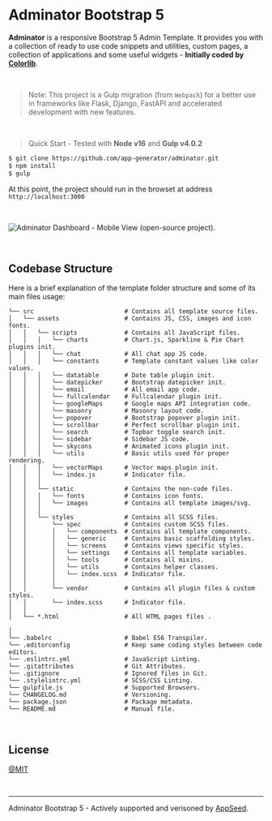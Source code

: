 # Adminator Bootstrap 5

**Adminator** is a responsive Bootstrap 5 Admin Template. It provides you with a collection of ready to use code snippets and utilities, custom pages, a collection of applications and some useful widgets - **Initially coded by [Colorlib](https://github.com/puikinsh/Adminator-admin-dashboard)**.

<br />

> Note: This project is a Gulp migration (from `Webpack`) for a better use in frameworks like Flask, Django, FastAPI and accelerated development with new features. 

<br />

> Quick Start - Tested with **Node v16** and **Gulp v4.0.2**

```bash
$ git clone https://github.com/app-generator/adminator.git
$ npm install
$ gulp 
```

At this point, the project should run in the browset at address `http://localhost:3000`

<br />  

![Adminator Dashboard - Mobile View (open-source project).](https://user-images.githubusercontent.com/51070104/183240282-6e63bea1-d049-4fab-8701-b63f607613bd.png)

<br />  

## Codebase Structure
Here is a brief explanation of the template folder structure and some of its main files usage:

```
└── src                         # Contains all template source files.
│   └── assets                  # Contains JS, CSS, images and icon fonts.
│   │   └── scripts             # Contains all JavaScript files.
│   │   │   └── charts          # Chart.js, Sparkline & Pie Chart plugins init.
│   │   │   └── chat            # All chat app JS code.
│   │   │   └── constants       # Template constant values like color values.
│   │   │   └── datatable       # Date table plugin init.
│   │   │   └── datepicker      # Bootstrap datepicker init.
│   │   │   └── email           # All email app code.
│   │   │   └── fullcalendar    # Fullcalendar plugin init.
│   │   │   └── googleMaps      # Google maps API integration code.
│   │   │   └── masonry         # Masonry layout code.
│   │   │   └── popover         # Bootstrap popover plugin init.
│   │   │   └── scrollbar       # Perfect scrollbar plugin init.
│   │   │   └── search          # Topbar toggle search init.
│   │   │   └── sidebar         # Sidebar JS code.
│   │   │   └── skycons         # Animated icons plugin init.
│   │   │   └── utils           # Basic utils used for proper rendering.
│   │   │   └── vectorMaps      # Vector maps plugin init.
│   │   │   └── index.js        # Indicator file.
│   │   │
│   │   └── static              # Contains the non-code files.
│   │   │   └── fonts           # Contains icon fonts.
│   │   │   └── images          # Contains all template images/svg.
│   │   │
│   │   └── styles              # Contains all SCSS files.
│   │       └── spec            # Contains custom SCSS files.
│   │       │   └── components  # Contains all template components.
│   │       │   └── generic     # Contains basic scaffolding styles.
│   │       │   └── screens     # Contains views specific styles.
│   │       │   └── settings    # Contains all template variables.
│   │       │   └── tools       # Contains all mixins.
│   │       │   └── utils       # Contains helper classes.
│   │       │   └── index.scss  # Indicator file.
│   │       │
│   │       └── vendor          # Contains all plugin files & custom styles.
│   │       └── index.scss      # Indicator file.
│   │
│   └── *.html                  # All HTML pages files .

│
└── .babelrc                    # Babel ES6 Transpiler.
└── .editorconfig               # Keep same coding styles between code editors.
└── .eslintrc.yml               # JavaScript Linting.
└── .gitattributes              # Git Attributes.
└── .gitignore                  # Ignored files in Git.
└── .stylelintrc.yml            # SCSS/CSS Linting.
└── gulpfile.js                 # Supported Browsers.
└── CHANGELOG.md                # Versioning.
└── package.json                # Package metadata.
└── README.md                   # Manual file.
```

<br />

## License

[@MIT](./LICENSE.md)

<br />

---
Adminator Bootstrap 5 - Actively supported and verisoned by [AppSeed](https://appseed.us/). 
